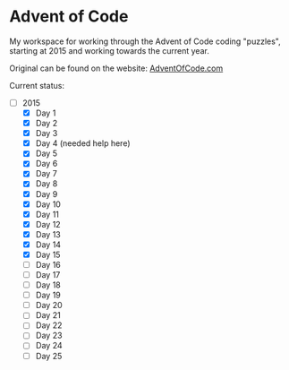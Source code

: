 # Advent of Code
My workspace for working through the Advent of Code coding "puzzles", starting at 2015 and working towards the current year.

Original can be found on the website: [AdventOfCode.com](https://adventofcode.com/)

Current status:
- [ ] 2015
  - [x] Day 1
  - [x] Day 2
  - [x] Day 3
  - [x] Day 4 (needed help here)
  - [x] Day 5
  - [x] Day 6
  - [x] Day 7
  - [x] Day 8
  - [x] Day 9
  - [x] Day 10
  - [x] Day 11
  - [x] Day 12
  - [x] Day 13
  - [x] Day 14
  - [x] Day 15
  - [ ] Day 16
  - [ ] Day 17
  - [ ] Day 18
  - [ ] Day 19
  - [ ] Day 20
  - [ ] Day 21
  - [ ] Day 22
  - [ ] Day 23
  - [ ] Day 24
  - [ ] Day 25
